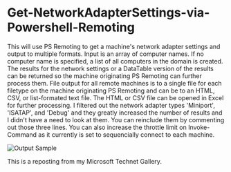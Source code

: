 # Get-NetworkAdapterSettings-via-Powershell-Remoting

This will use PS Remoting to get a machine's network adapter settings and output to multiple formats.  Input is an array of computer names.  If no computer name is specified, a list of all computers in the domain is created.  The results for the network settings or a DataTable version of the results can be returned so the machine originating PS Remoting can further process them.  File output for all remote machines is to a single file for each filetype on the machine originating PS Remoting and can be to an HTML, CSV, or list-formated text file.  The HTML or CSV file can be opened in Excel for further processing.  I filtered out the network adapter types 'Miniport', 'ISATAP', and 'Debug' and they greatly increased the number of results and I didn't have a need to look at them.  You can reinclude them by commenting out those three lines.  You can also increase the throttle limit on Invoke-Command as it currently is set to sequencially connect to each machine.

![Output Sample](https://github.com/donhess321/Get-NetworkAdapterSettings-via-Powershell-Remoting/blob/main/output_sample.png)

This is a reposting from my Microsoft Technet Gallery.
